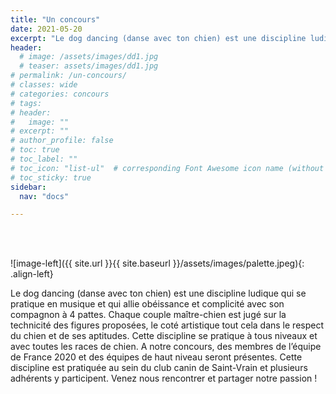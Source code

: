 ```yaml
---
title: "Un concours"
date: 2021-05-20
excerpt: "Le dog dancing (danse avec ton chien) est une discipline ludique qui se pratique en musique et qui allie obéissance et complicité avec son compagnon à 4 pattes."
header:
  # image: /assets/images/dd1.jpg
  # teaser: assets/images/dd1.jpg
# permalink: /un-concours/
# classes: wide
# categories: concours
# tags: 
# header:
#   image: ""
# excerpt: ""
# author_profile: false
# toc: true
# toc_label: ""
# toc_icon: "list-ul"  # corresponding Font Awesome icon name (without fa prefix)
# toc_sticky: true
sidebar:
  nav: "docs"

---
```


<br>
&nbsp;
<br>


![image-left]({{ site.url }}{{ site.baseurl }}/assets/images/palette.jpeg){: .align-left} 


Le dog dancing (danse avec ton chien) est une discipline ludique qui se pratique en musique et qui allie obéissance et complicité avec son compagnon à 4 pattes. Chaque couple maître-chien est jugé sur la technicité des figures proposées, le coté artistique tout cela dans le respect du chien et de ses aptitudes. Cette discipline se pratique à tous niveaux et avec toutes les races de chien.
A notre concours, des membres de l’équipe de France 2020 et des équipes de haut niveau seront présentes.
Cette discipline est pratiquée au sein du club canin de Saint-Vrain et plusieurs adhérents y participent.
Venez nous rencontrer et partager notre passion !


